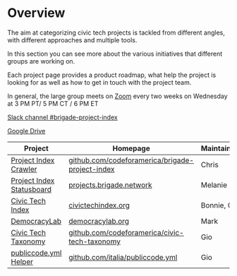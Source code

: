 # Overview

The aim at categorizing civic tech projects is tackled from different angles, with different approaches and multiple tools.

In this section you can see more about the various initiatives that different groups are working on.

Each project page provides a product roadmap, what help the project is looking for as well as how to get in touch with the project team.

In general, the large group meets on [Zoom](https://codeforamerica.zoom.us/j/96551956929?pwd=ME81S0ZUT1UwY3JTeFpaVXVZV25pdz09) every two weeks on Wednesday at 3 PM PT/ 5 PM CT / 6 PM ET

[Slack channel #brigade-project-index](https://cfa.slack.com/archives/CLMA6BAVB)

[Google Drive](https://drive.google.com/drive/folders/1CRGEL2MkRocWcyTaTAaqlJuPugaL_99F)

| Project | Homepage | Maintainer(s) |
|-|-|-|
| [Project Index Crawler](crawler/README.md) | [github.com/codeforamerica/brigade-project-index](https://github.com/codeforamerica/brigade-project-index) | Chris |
| [Project Index Statusboard](statusboard.md) | [projects.brigade.network](https://projects.brigade.network/) | Melanie |
| [Civic Tech Index](civic-tech-index.md) | [civictechindex.org](http://civictechindex.org/) | Bonnie, Olivia |
| [DemocracyLab](democracy-lab.md) | [democracylab.org](https://democracylab.org/) | Mark |
| [Civic Tech Taxonomy](civic-tech-taxonomy.md) | [github.com/codeforamerica/civic-tech-taxonomy](https://github.com/codeforamerica/civic-tech-taxonomy) | Gio |
| [publiccode.yml Helper](publiccode-helper.md) | [github.com/italia/publiccode.yml](https://github.com/italia/publiccode.yml) | Gio |
